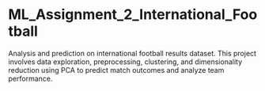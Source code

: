# ML_Assignment_2_International_Football
Analysis and prediction on international football results dataset. This project involves data exploration, preprocessing, clustering, and dimensionality reduction using PCA to predict match outcomes and analyze team performance.
